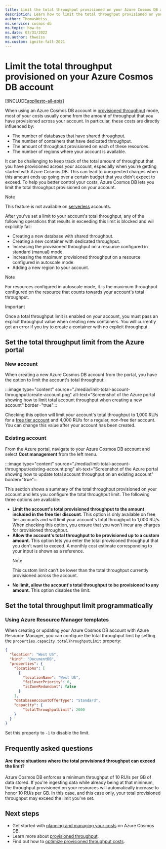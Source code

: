 ```yaml
---
title: Limit the total throughput provisioned on your Azure Cosmos DB account
description: Learn how to limit the total throughput provisioned on your Azure Cosmos DB account
author: ThomasWeiss
ms.service: cosmos-db
ms.topic: how-to
ms.date: 03/31/2022
ms.author: thweiss
ms.custom: ignite-fall-2021
---
```


# Limit the total throughput provisioned on your Azure Cosmos DB account
[!INCLUDE[appliesto-all-apis](includes/appliesto-all-apis.md)]

When using an Azure Cosmos DB account in [provisioned throughput](./set-throughput.md) mode, most of your costs usually come from the amount of throughput that you have provisioned across your account. In particular, these costs are directly influenced by:

- The number of databases that have shared throughput.
- The number of containers that have dedicated throughput.
- The amount of throughput provisioned on each of these resources.
- The number of regions where your account is available.

It can be challenging to keep track of the total amount of throughput that you have provisioned across your account, especially when you're getting started with Azure Cosmos DB. This can lead to unexpected charges when this amount ends up going over a certain budget that you didn't expect to exceed. To help you better control your costs, Azure Cosmos DB lets you limit the total throughput provisioned on your account.

> [!NOTE]
> This feature is not available on [serverless](./serverless.md) accounts.

After you've set a limit to your account's total throughput, any of the following operations that results in exceeding this limit is blocked and will explicitly fail:

- Creating a new database with shared throughput.
- Creating a new container with dedicated throughput.
- Increasing the provisioned throughput on a resource configured in standard (manual) mode.
- Increasing the maximum provisioned throughput on a resource configured in autoscale mode.
- Adding a new region to your account.

> [!NOTE]
> For resources configured in autoscale mode, it is the maximum throughput configured on the resource that counts towards your account's total throughput.

> [!IMPORTANT]
> Once a total throughput limit is enabled on your account, you must pass an explicit throughput value when creating new containers. You will currently get an error if you try to create a container with no explicit throughput.

## Set the total throughput limit from the Azure portal

### New account

When creating a new Azure Cosmos DB account from the portal, you have the option to limit the account's total throughput:

:::image type="content" source="./media/limit-total-account-throughput/create-account.png" alt-text="Screenshot of the Azure portal showing how to limit total account throughput when creating a new account" border="true":::

Checking this option will limit your account's total throughput to 1,000 RU/s for a [free tier account](free-tier.md) and 4,000 RU/s for a regular, non-free tier account. You can change this value after your account has been created.

### Existing account

From the Azure portal, navigate to your Azure Cosmos DB account and select **Cost management** from the left menu.

:::image type="content" source="./media/limit-total-account-throughput/existing-account.png" alt-text="Screenshot of the Azure portal showing how to update total account throughput on an existing account" border="true":::

This section shows a summary of the total throughput provisioned on your account and lets you configure the total throughput limit. The following three options are available:

- **Limit the account's total provisioned throughput to the amount included in the free tier discount**. This option is only available on free tier accounts and will limit your account's total throughput to 1,000 RU/s. When checking this option, you ensure that you won't incur any charges for provisioned throughput.
- **Allow the account's total throughput to be provisioned up to a custom amount**. This option lets you enter the total provisioned throughput that you don't want to exceed. A monthly cost estimate corresponding to your input is shown as a reference.
  > [!NOTE]
  > This custom limit can't be lower than the total throughput currently provisioned across the account.
- **No limit, allow the account's total throughput to be provisioned to any amount**. This option disables the limit.

## Set the total throughput limit programmatically

### Using Azure Resource Manager templates

When creating or updating your Azure Cosmos DB account with Azure Resource Manager, you can configure the total throughput limit by setting the `properties.capacity.totalThroughputLimit` property:

```json
{
  "location": "West US",
  "kind": "DocumentDB",
  "properties": {
    "locations": [
      {
        "locationName": "West US",
        "failoverPriority": 0,
        "isZoneRedundant": false
      }
    ],
    "databaseAccountOfferType": "Standard",
    "capacity": {
        "totalThroughputLimit": 2000
    }
  }
}
```

Set this property to `-1` to disable the limit.

## Frequently asked questions

#### Are there situations where the total provisioned throughput can exceed the limit?

Azure Cosmos DB enforces a minimum throughput of 10 RU/s per GB of data stored. If you're ingesting data while already being at that minimum, the throughput provisioned on your resources will automatically increase to honor 10 RU/s per GB. In this case, and this case only, your total provisioned throughput may exceed the limit you've set.

## Next steps

- Get started with [planning and managing your costs](./plan-manage-costs.md) on Azure Cosmos DB.
- Learn more about [provisioned throughput](./set-throughput.md).
- Find out how to [optimize provisioned throughput costs](./optimize-cost-throughput.md).
